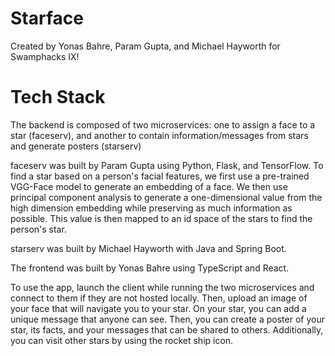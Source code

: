 # Starface

Created by Yonas Bahre, Param Gupta, and Michael Hayworth for Swamphacks IX!

# Tech Stack
The backend is composed of two microservices: one to assign a face to a star (faceserv), and another to contain information/messages from stars and generate posters (starserv)

faceserv was built by Param Gupta using Python, Flask, and TensorFlow.
To find a star based on a person's facial features, we first use a pre-trained VGG-Face model to generate an embedding of a face. We then use principal component analysis to generate a one-dimensional value from the high dimension embedding while preserving as much information as possible. This value is then mapped to an id space of the stars to find the person's star.

starserv was built by Michael Hayworth with Java and Spring Boot.

The frontend was built by Yonas Bahre using TypeScript and React.

To use the app, launch the client while running the two microservices and connect to them if they are not hosted locally. Then, upload an image of your face that will navigate you to your star. On your star, you can add a unique message that anyone can see. Then, you can create a poster of your star, its facts, and your messages that can be shared to others. Additionally, you can visit other stars by using the rocket ship icon.
